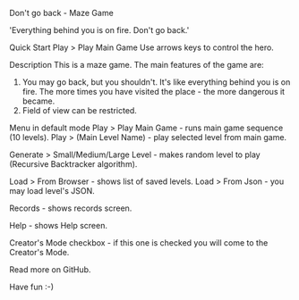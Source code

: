 Don't go back - Maze Game

'Everything behind you is on fire. Don't go back.'

Quick Start
Play > Play Main Game 
Use arrows keys to control the hero.

Description
This is a maze game. The main features of the game are:
1) You may go back, but you shouldn't. It's like everything behind you is on fire. The more times you have visited the place - the more dangerous it became.
2) Field of view can be restricted.

Menu in default mode
Play > Play Main Game - runs main game sequence (10 levels). 
Play > (Main Level Name) - play selected level from main game.

Generate > Small/Medium/Large Level - makes random level to play (Recursive Backtracker algorithm).

Load > From Browser - shows list of saved levels.
Load > From Json - you may load level's JSON.

Records - shows records screen.

Help - shows Help screen.

Creator's Mode checkbox - if this one is checked you will come to the Creator's Mode.

Read more on GitHub.

Have fun :-)